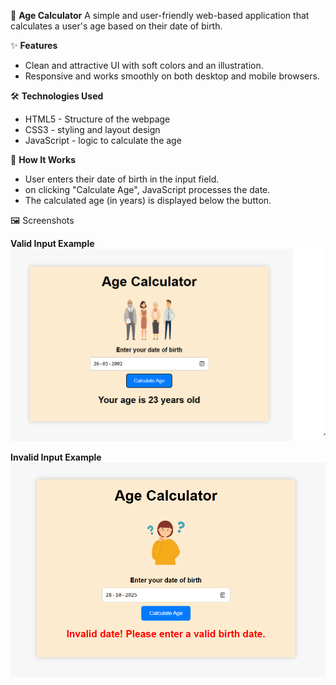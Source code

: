 🧮 **Age Calculator**
    A simple and user-friendly web-based application that calculates a user's age based on their date of birth.
    
✨ **Features**
- Clean and attractive UI with soft colors and an illustration.
- Responsive and works smoothly on both desktop and mobile browsers.

🛠️ **Technologies Used**
 - HTML5 - Structure of the webpage
 - CSS3 - styling and layout design
 - JavaScript - logic to calculate the age

🚀 **How It Works**
 - User enters their date of birth in the input field.
 - on clicking "Calculate Age", JavaScript processes the date.
 - The calculated age (in years) is displayed below the button.

🖼️ Screenshots

**Valid Input Example**
![Valid Screenshot](./screenshot_valid.png)

**Invalid Input Example**
![Invalid Screenshot](./screenshot_invalid.png)



